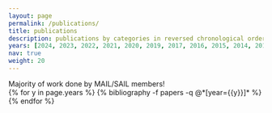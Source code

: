 ```yaml
---
layout: page
permalink: /publications/
title: publications
description: publications by categories in reversed chronological order. An up-to-date list is available on <em><a href="https://scholar.google.com/citations?user=Zz2hMgcAAAAJ&hl=en" style="color:blue; font-size:15px">Google Scholar</a>.
years: [2024, 2023, 2022, 2021, 2020, 2019, 2017, 2016, 2015, 2014, 2013]
nav: true
weight: 20
---
```

<div class="d-inline-block" tabindex="0" data-toggle="tooltip" title="Majority of work done by MAIL/SAIL members!">
    <abbr class="badge bg-danger"><i class="bi bi-check2"></i></abbr> Majority of work done by MAIL/SAIL members!
</div>

<div class="publications">
{% for y in page.years %}
  <!-- <h2 class="pyear">{{y}}&nbsp;&nbsp;</h2> -->
  <!-- <p>&nbsp;</p> -->
  {% bibliography -f papers -q @*[year={{y}}]* %}
{% endfor %}

</div>

<!-- <a href="https://scholar.google.com/citations?user=Zz2hMgcAAAAJ&hl=en">Google Scholar</a>. -->
